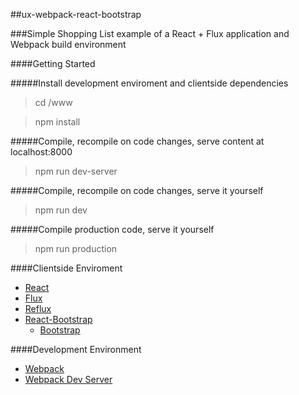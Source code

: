##ux-webpack-react-bootstrap

###Simple Shopping List example of a React + Flux application and Webpack build environment 

####Getting Started

#####Install development enviroment and clientside dependencies
> cd /www

> npm install

#####Compile, recompile on code changes, serve content at localhost:8000 
> npm run dev-server

#####Compile, recompile on code changes, serve it yourself
> npm run dev

#####Compile production code, serve it yourself
> npm run production

####Clientside Enviroment

* [React](http://facebook.github.io/react)
* [Flux](http://facebook.github.io/flux/)
* [Reflux](http://github.com/reflux/refluxjs)
* [React-Bootstrap](http://react-bootstrap.github.io)
	* [Bootstrap](http://getbootstrap.com/)

####Development Environment

* [Webpack](http://webpack.github.io/)
* [Webpack Dev Server](http://webpack.github.io/docs/webpack-dev-server.html)
